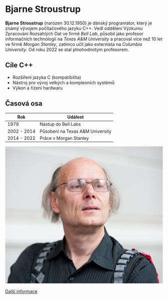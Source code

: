# Bjarne Stroustrup
**Bjarne Stroustrup** (narozen 30.12.1950) je dánský programátor, který je známý vývojem počítačového jazyku C++. Vedl oddělení 
Výzkumu Zpracování Rozsahlých Dat ve firmě *Bell Lab*, působil jako profesor informačních technologií na *Texas A&M University* a 
pracoval více než 10 let ve firmě *Morgan Stanley*, zatímco učil jako externista na *Columbia University*. Od roku 2022 se stal 
plnohodnotým profesorem. 
## Cíle C++
- Rozšíření jazyka C (kompatibilita)
- Nástroj pro vývoj velkých a komplexních systémů
- Výkon a řízení hardwaru
## Časová osa
| Rok | Událost |
| ---------- | ----------| 
| 1979 | Nástup do Bell Labs |
| 2002 - 2014 | Působení na Texas A&M University |
| 2014 - 2022 | Práce v Morgan Stanley |

![Bjarne Stroustrup v roce 2013](Bjarne_Stroustrup_(2013).jpg)

[Další informace](https://en.wikipedia.org/wiki/Bjarne_Stroustrup)